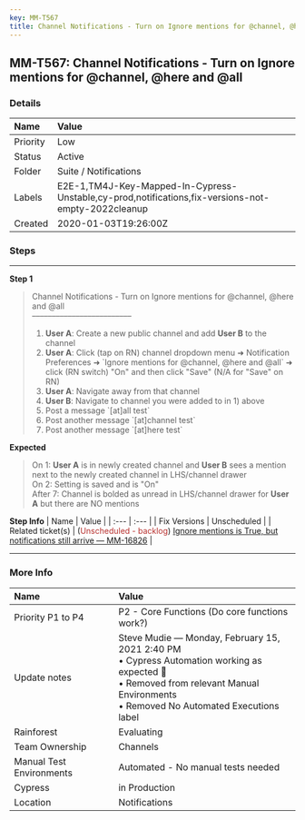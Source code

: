 ```yaml
---
key: MM-T567
title: Channel Notifications - Turn on Ignore mentions for @channel, @here and @all
---
```


## MM-T567: Channel Notifications - Turn on Ignore mentions for @channel, @here and @all

### Details

| Name     | Value                                                                                              |
| :------- | :------------------------------------------------------------------------------------------------- |
| Priority | Low                                                                                                |
| Status   | Active                                                                                             |
| Folder   | Suite / Notifications                                                                              |
| Labels   | E2E-1,TM4J-Key-Mapped-In-Cypress-Unstable,cy-prod,notifications,fix-versions-not-empty-2022cleanup |
| Created  | 2020-01-03T19:26:00Z                                                                               |

### Steps

<hr/>

**Step 1**

> <article>Channel Notifications - Turn on Ignore mentions for @channel, @here and @all<br>–––––––––––––––––––––––––<br><ol><li><strong>User A</strong>: Create a new public channel and add <strong>User B</strong> to the channel</li><li><strong>User A</strong>: Click (tap on RN) channel dropdown menu ➜ Notification Preferences ➜ `Ignore mentions for @channel, @here and @all` ➜ click (RN switch) "On" and then click "Save" (N/A for "Save" on RN)</li><li><strong>User A</strong>: Navigate away from that channel</li><li><strong>User B</strong>: Navigate to channel you were added to in 1) above</li><li>Post a message `[at]all test`</li><li>Post another message `[at]channel test`</li><li>Post another message `[at]here test`</li></ol></article>

**Expected**

> <article>On 1: <strong>User A</strong> is in newly created channel and <strong>User B</strong> sees a mention next to the newly created channel in LHS/channel drawer<br>On 2: Setting is saved and is "On"<br>After 7: Channel is bolded as unread in LHS/channel drawer for <strong>User A</strong> but there are NO mentions</article>

**Step Info**
| Name | Value |
| :--- | :--- |
| Fix Versions | Unscheduled |
| Related ticket(s) | (<span style="color: rgb(184, 49, 47);">Unscheduled - backlog</span>) <a href="https://mattermost.atlassian.net/browse/MM-16826">Ignore mentions is True, but notifications still arrive — MM-16826</a> |

<hr/>

### More Info

| Name                     | Value                                                                                                                                                                                   |
| :----------------------- | :-------------------------------------------------------------------------------------------------------------------------------------------------------------------------------------- |
| Priority P1 to P4        | P2 - Core Functions (Do core functions work?)                                                                                                                                           |
| Update notes             | Steve Mudie — Monday, February 15, 2021 2:40 PM<br>• Cypress Automation working as expected 🎉<br>• Removed from relevant Manual Environments<br>• Removed No Automated Executions label |
| Rainforest               | Evaluating                                                                                                                                                                              |
| Team Ownership           | Channels                                                                                                                                                                                |
| Manual Test Environments | Automated - No manual tests needed                                                                                                                                                      |
| Cypress                  | in Production                                                                                                                                                                           |
| Location                 | Notifications                                                                                                                                                                           |
